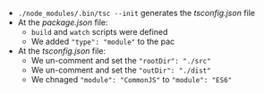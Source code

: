 - `./node_modules/.bin/tsc --init` generates the  *tsconfig.json* file
- At the *package.json* file:
  - `build` and `watch` scripts were defined 
  - We added `"type": "module"` to the pac
- At the *tsconfig.json* file:
  - We un-comment and set the  `"rootDir": "./src"`
  - We un-comment and set the `"outDir": "./dist"`
  - We chnaged `"module": "CommonJS"` to `"module": "ES6"`